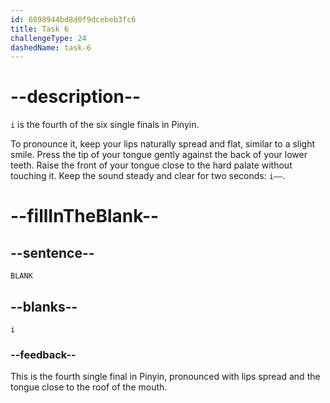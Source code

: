 ```yaml
---
id: 6898944bd8d0f9dcebeb3fc6
title: Task 6
challengeType: 24
dashedName: task-6
---
```


<!-- (Audio) A: i -->

# --description--

`i` is the fourth of the six single finals in Pinyin.

To pronounce it, keep your lips ​naturally spread and flat, similar to a slight smile. ​Press the tip of your tongue gently against the back of your lower teeth.​​ ​Raise the front of your tongue close to the hard palate​ ​without touching it. Keep the sound steady and clear for two seconds: `i——`.

# --fillInTheBlank--

## --sentence--

`BLANK`

## --blanks--

`i`

### --feedback--

This is the fourth single final in Pinyin, pronounced with lips spread and the tongue close to the roof of the mouth.
